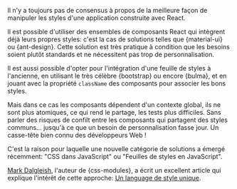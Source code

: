 Il n'y a toujours pas de consensus à propos de la meilleure façon de manipuler les styles d'une application construite avec React.

Il est possible d'utiliser des ensembles de composants React qui intègrent déjà leurs propres styles: c'est la cas de solutions telles que {material-ui} ou {ant-design}. Cette solution est très pratique à condition que les besoins soient plutôt standards et ne nécessitent pas trop de personnalisation.

Il est aussi possible d'opter pour l'intégration d'une feuille de styles à l'ancienne, en utilisant le très célèbre {bootstrap} ou encore {bulma}, et en jouant avec la propriété `className` des composants pour associer les bons styles.

Mais dans ce cas les composants dépendent d'un contexte global, ils ne sont plus atomiques, ce qui rend le partage, les tests plus difficiles. Sans parler des risques de confilt entre les composants qui partagent des styles communs... jusqu'à ce que un besoin de personnalisation fasse jour. Un casse-tête bien connu des développeurs Web !

C'est la raison pour laquelle une nouvelle catégorie de solutions a émergé récemment: "CSS dans JavaScript" ou "Feuilles de styles en JavaScript".

[Mark Dalgleish](http://markdalgleish.com/), l'auteur de {css-modules}, a écrit un excellent article qui explique l'intérêt de cette approche: [Un language de style unique](https://medium.com/seek-blog/a-unified-styling-language-d0c208de2660).
